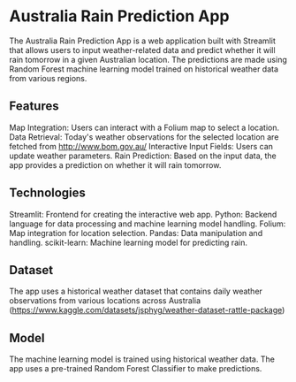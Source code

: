 # Australia Rain Prediction App 

The Australia Rain Prediction App is a web application built with Streamlit that allows users to input weather-related data and predict whether it will rain tomorrow in a given Australian location. The predictions are made using Random Forest machine learning model trained on historical weather data from various regions.

## Features
Map Integration: Users can interact with a Folium map to select a location.
Data Retrieval: Today's weather observations for the selected location are fetched from http://www.bom.gov.au/ 
Interactive Input Fields: Users can update weather parameters.
Rain Prediction: Based on the input data, the app provides a prediction on whether it will rain tomorrow.

## Technologies
Streamlit: Frontend for creating the interactive web app.
Python: Backend language for data processing and machine learning model handling.
Folium: Map integration for location selection.
Pandas: Data manipulation and handling.
scikit-learn: Machine learning model for predicting rain.

## Dataset
The app uses a historical weather dataset that contains daily weather observations from various locations across Australia (https://www.kaggle.com/datasets/jsphyg/weather-dataset-rattle-package)

## Model
The machine learning model is trained using historical weather data. The app uses a pre-trained Random Forest Classifier to make predictions. 
